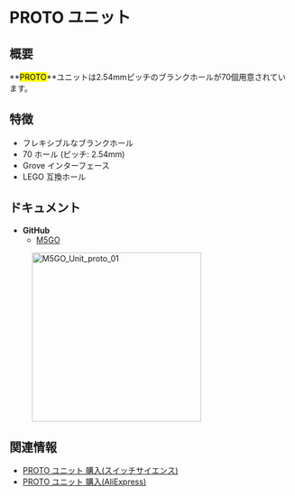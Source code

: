 # PROTO ユニット

## 概要

**<mark>PROTO</mark>**ユニットは2.54mmピッチのブランクホールが70個用意されています。

## 特徴

- フレキシブルなブランクホール
- 70 ホール (ピッチ: 2.54mm)
- Grove インターフェース
- LEGO 互換ホール

## ドキュメント

- **GitHub**
  - [M5GO](https://github.com/m5stack/M5GO)

<figure>
    <img src="assets/img/product_pics/units/M5GO_Unit_proto_01.jpg" alt="M5GO_Unit_proto_01" height="300px" width="300px">
</figure>

## 関連情報

- [PROTO ユニット 購入(スイッチサイエンス)](https://www.switch-science.com/catalog/4053/)
- [PROTO ユニット 購入(AliExpress)](hhttps://www.aliexpress.com/store/product/M5Stack-2-54-PCB-ESP32/3226069_32920617495.html)